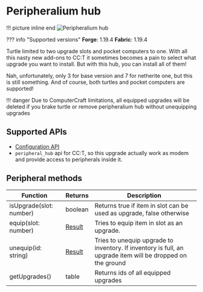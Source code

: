 # Peripheralium hub

!!! picture inline end
    ![Peripheralium hub](peripheralium_hub_turtle.png)

??? info "Supported versions"
    **Forge**: 1.19.4
    **Fabric**: 1.19.4

Turtle limited to two upgrade slots and pocket computers to one. With all this nasty new add-ons to CC:T it sometimes becomes a pain to select what upgrade you want to install. But with this hub, you can install all of them! 

Nah, unfortunately, only 3 for base version and 7 for netherite one, but this is still something. And of course, both turtles and pocket computers are supported!

!!! danger
    Due to ComputerCraft limitations, all equipped upgrades will be deleted if you brake turtle or remove peripheralium hub without unequipping upgrades

## Supported APIs

- [Configuration API](configuration.md)
- `peripheral_hub` api for CC:T, so this upgrade actually work as modem and provide access to peripherals inside it.

## Peripheral methods

| Function                | Returns                          | Description                                                                                             |
|-------------------------|----------------------------------|---------------------------------------------------------------------------------------------------------|
| isUpgrade(slot: number) | boolean                          | Returns true if item in slot can be used as upgrade, false otherwise                                    |
| equip(slot: number)     | [Result](introduction.md#result) | Tries to equip item in slot as an upgrade.                                                              |
| unequip(id: string)     | [Result](introduction.md#result) | Tries to unequip upgrade to inventory. If inventory is full, an upgrade item will be dropped on the ground |
| getUpgrades()           | table                            | Returns ids of all equipped upgrades                                                                    |
